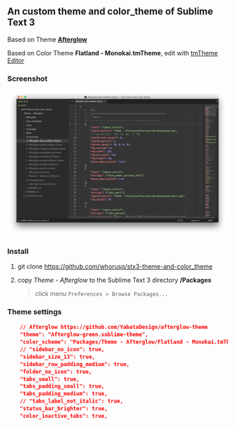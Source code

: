 An custom theme and color_theme of Sublime Text 3
---

Based on Theme **[Afterglow](https://github.com/YabataDesign/afterglow-theme)**

Based on Color Theme **Flatland - Monokai.tmTheme**, edit with [tmTheme Editor](https://github.com/aziz/tmTheme-Editor)

### Screenshot

![Screenshot.png](./screenshot.jpg)

### Install

1. git clone https://github.com/whorusq/stx3-theme-and-color_theme
2. copy *Theme - Afterglow* to the Sublime Text 3 directory **/Packages**

    > click menu `Preferences > Browse Packages... `

### Theme settings

```json
    // Afterglow https://github.com/YabataDesign/afterglow-theme
    "theme": "Afterglow-green.sublime-theme",
    "color_scheme": "Packages/Theme - Afterglow/Flatland - Monokai.tmTheme",
    // "sidebar_no_icon": true,
    "sidebar_size_13": true,
    "sidebar_row_padding_medium": true,
    "folder_no_icon": true,
    "tabs_small": true,
    "tabs_padding_small": true,
    "tabs_padding_medium": true,
    // "tabs_label_not_italic": true,
    "status_bar_brighter": true,
    "color_inactive_tabs": true,
```
